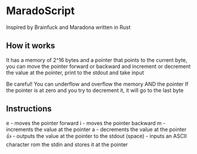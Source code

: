 # MaradoScript
Inspired by Brainfuck and Maradona written in Rust

## How it works
It has a memory of 2^16 bytes and a pointer that points to the current byte, you can move the pointer forward or backward and increment or decrement the value at the pointer, print to the stdout and take input

Be careful! You can underflow and overflow the memory AND the pointer
If the pointer is at zero and you try to decrement it, it will go to the last byte


## Instructions
e - moves the pointer forward
i - moves the pointer backward 
m - increments the value at the pointer 
a - decrements the value at the pointer
👍 - outputs the value at the pointer to the stdout
  (space) - inputs an ASCII character rom the stdin and stores it at the pointer
